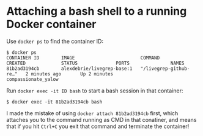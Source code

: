 # Attaching a bash shell to a running Docker container

Use `docker ps` to find the container ID:

    $ docker ps                        
    CONTAINER ID        IMAGE                        COMMAND                  CREATED             STATUS              PORTS               NAMES
    81b2ad3194cb        alexdebrie/livegrep-base:1   "/livegrep-github-re…"   2 minutes ago       Up 2 minutes                            compassionate_yalow

Run `docker exec -it ID bash` to start a bash session in that container:

    $ docker exec -it 81b2ad3194cb bash

I made the mistake of using `docker attach 81b2ad3194cb` first, which attaches you to the command running as CMD in that conatiner, and means that if you hit `Ctrl+C` you exit that command and terminate the container!
